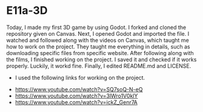 # E11a-3D
Today, I made my first 3D game by using Godot. I forked and cloned the repository given on Canvas. Next, I opened Godot and imported the file. I watched and followed along with the videos on Canvas, which taught me how to work on the project. They taught me everything in details, such as downloading specific files from specific website. After following along with the films, I finished working on the project. I saved it and checked if it works properly. Luckily, it workd fine. Finally, I edited README.md and LICENSE. 

* I used the following links for working on the project.

 - https://www.youtube.com/watch?v=SQ7soQ-N-eQ
 - https://www.youtube.com/watch?v=3lWro1V0klY
 - https://www.youtube.com/watch?v=ickZ_Genr7A
